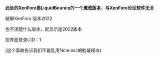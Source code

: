 **此处的XenForo是LiquidBounce的一个魔改版本，与XenForo论坛软件无关**

破解XenForo 版本2022

也不清楚什么版本，就显示是2022版本

在界面登录UID：1

(这个事故告诉我们不要乱用Noteless的验证模块)
